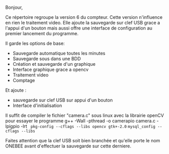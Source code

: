 Bonjour,

Ce répertoire regroupe la version 6 du compteur. Cette version n'influence en rien le traitement video. Elle ajoute la sauvegarde sur clef USB grace a l'appui d'un bouton mais aussi offre une interface de configuration au premier lancement du programme.

Il garde les options de base:

  - Sauvegarde automatique toutes les minutes
  - Sauvegarde sous dans une BDD
  - Création et sauvegarde d'un graphique
  - Interface graphique grace a opencv
  - Traitement video
  - Comptage
  
  
Et ajoute :

  - sauvegarde sur clef USB sur appui d'un bouton
  - Interface d'initialisation

Il suffit de compiler le fichier "camera.c" sous linux avec la librairie openCV pour essayer le programme 
g++ -Wall -pthread -o camerapio camera.c -lpigpio -lrt ` pkg-config --cflags --libs opencv gtk+-2.0` `mysql_config --cflags --libs` 

Faites attention que la clef USB soit bien branchée et qu'elle porte le nom ONEBEE avant d'effectuer la sauvegarde sur cette derniere. 
